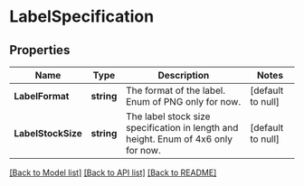 # LabelSpecification

## Properties
Name | Type | Description | Notes
------------ | ------------- | ------------- | -------------
**LabelFormat** | **string** | The format of the label. Enum of PNG only for now. | [default to null]
**LabelStockSize** | **string** | The label stock size specification in length and height. Enum of 4x6 only for now. | [default to null]

[[Back to Model list]](../README.md#documentation-for-models) [[Back to API list]](../README.md#documentation-for-api-endpoints) [[Back to README]](../README.md)

